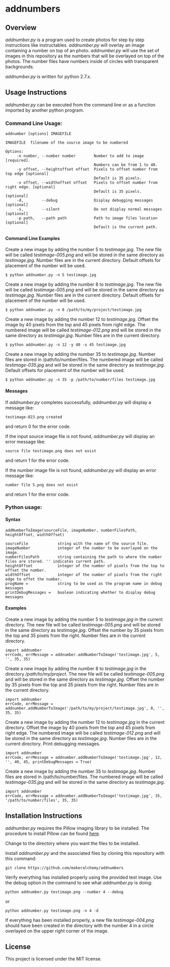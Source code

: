 # addnumbers

## Overview
*addnumber.py* is a program used to create photos for step by step instructions like instructables. *addnumber.py* will overlay an image containing a number on top of an photo.  *addnumber.py* will use the set of images in this repository as the numbers that will be overlayed on top of the photos. The number files have numbers inside of circles with transparent backgrounds.

*addnumber.py* is written for python 2.7.x.

## Usage Instructions

*addnumber.py* can be executed from the command line or as a function imported by another python program.

### Command Line Usage:
    addnumber [options] IMAGEFILE

    IMAGEFILE  filename of the source image to be numbered

    Options:
         -n number, --number number        Number to add to image [required].
                                           Numbers can be from 1 to 40.
         -y offset, --heightoffset offset  Pixels to offset number from top edge [optional] 
                                           Default is 35 pixels. 
         -x offset, --widthoffset offset   Pixels to offset number from right edge. [optional] 
                                           Default is 35 pixels. [optional]
         -d,        --debug                Display debugging messages [optional]
         -s,        --silent               Do not display normal messages [optional]
         -p path,   --path path            Path to image files location [optional] 
                                           Default is the current path.       
    
#### Command Line Examples
Create a new image by adding the number 5 to *testimage.jpg*. The new file will be called *testimage-005.png* and will be stored in the same directory as *testimage.jpg*. Number files are in the current directory. Default offsets for placement of the number will be used.

    $ python addnumber.py -n 5 testimage.jpg

Create a new image by adding the number 8 to *testimage.jpg*. The new file will be called *testimage-005.png* and will be stored in the same directory as *testimage.jpg*. Number files are in the current directory. Default offsets for placement of the number will be used.

    $ python addnumber.py -n 8 /path/to/my/project/testimage.jpg

Create a new image by adding the number 12 to *testimage.jpg*. Offset the image by 40 pixels from the top and 45 pixels from right edge.  The numbered image will be called *testimage-012.png* and will be stored in the same directory as *testimage.jpg*. Number files are in the current directory.

    $ python addnumber.py -n 12 -y 40 -x 45 testimage.jpg

Create a new image by adding the number 35 to *testimage.jpg*. Number files are stored in /path/to/number/files. The numbered image will be called *testimage-035.jpg* and will be stored in the same directory as *testimage.jpg*. Default offsets for placement of the number will be used.

    $ python addnumber.py -n 35 -p /path/to/number/files testimage.jpg

#### Messages
If *addnumber.py* completes successfully, *addnumber.py* will display a message like:

    testimage-023.png created

and return 0 for the error code.

If the input source image file is not found, *addnumber.py* will display an error message like: 

    source file testimage.png does not exist

and return 1 for the error code.

If the number image file is not found, *addnumber.py* will display an error message like:

    number file 5.png does not exist

and return 1 for the error code.

### Python usage:
#### Syntax
    addNumberToImage(sourceFile, imageNumber, numberFilesPath, heightOffset, widthOffset)

    sourceFile             string with the name of the source file.
    imageNumber            integer of the number to be overlayed on the image.
    numberFilesPath        string containing the path to where the number files are stored. '' indicates current path.
    heightOffset           integer of the number of pixels from the top to offset the number.
    widthOffset            integer of the number of pixels from the right edge to offet the number.
    progName =             string to be used as the program name in debug messages
    printDebugMessages =   boolean indicating whether to display debug messages
#### Examples
Create a new image by adding the number 5 to *testimage.jpg* in the current directory. The new file will be called *testimage-005.png* and will be stored in the same directory as *testimage.jpg*. Offset the number by 35 pixels from the top and 35 pixels from the right. Number files are in the current directory.

    import addnumber
    errCode, errMessage = addnumber.addNumberToImage('testimage.jpg', 5, '', 35, 35)

Create a new image by adding the number 8 to *testimage.jpg* in the directory */path/to/my/project*. The new file will be called *testimage-005.png* and will be stored in the same directory as *testimage.jpg*. Offset the number by 35 pixels from the top and 35 pixels from the right. Number files are in the current directory.

    import addnumber
    errCode, errMessage = addnumber.addNumberToImage('/path/to/my/project/testimage.jpg', 8, '', 35, 35)

Create a new image by adding the number 12 to *testimage.jpg* in the current directory. Offset the image by 40 pixels from the top and 45 pixels from right edge.  The numbered image will be called *testimage-012.png* and will be stored in the same directory as *testimage.jpg*. Number files are in the current directory. Print debugging messages.

    import addnumber
    errCode, errMessage = addnumber.addNumberToImage('testimage.jpg', 12, '', 40, 45, printDebugMessages = True)

Create a new image by adding the number 35 to *testimage.jpg*. Number files are stored in /path/to/number/files. The numbered image will be called *testimage-035.jpg* and will be stored in the same directory as *testimage.jpg*. 
  
    import addnumber
    errCode, errMessage = addnumber.addNumberToImage('testimage.jpg', 35, '/path/to/number/files', 35, 35)

## Installation Instructions
*addnumber.py* requires the Pillow imaging library to be installed. The procedure to install Pillow can be found [here](https://python-pillow.org/).

Change to the directory where you want the files to be installed.

Install *addnumber.py* and the associated files by cloning this repository with this command:

    git clone https://github.com/makeralchemy/addnumbers

Verify everything has installed properly using the provided test image. Use the debug option in the command to see what *addnumber.py* is doing:

    python addnumber.py testimage.png --number 4 --debug

or

    python addnumber.py testimage.png -n 4 -d 

If everything has been installed properly, a new file *testimage-004.png* should have been created in the directory with the number 4 in a circle overlayed on the upper right corner of the image.

## License
This project is licensed under the MIT license.

